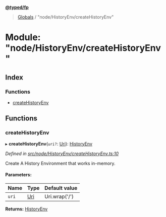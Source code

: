 **[@typed/fp](../README.md)**

> [Globals](../globals.md) / "node/HistoryEnv/createHistoryEnv"

# Module: "node/HistoryEnv/createHistoryEnv"

## Index

### Functions

* [createHistoryEnv](_node_historyenv_createhistoryenv_.md#createhistoryenv)

## Functions

### createHistoryEnv

▸ **createHistoryEnv**(`uri?`: [Uri](_uri_exports_.uri.md)): [HistoryEnv](../interfaces/_history_historyenv_.historyenv.md)

*Defined in [src/node/HistoryEnv/createHistoryEnv.ts:10](https://github.com/TylorS/typed-fp/blob/41076ce/src/node/HistoryEnv/createHistoryEnv.ts#L10)*

Create A History Environment that works in-memory.

#### Parameters:

Name | Type | Default value |
------ | ------ | ------ |
`uri` | [Uri](_uri_exports_.uri.md) | Uri.wrap('/') |

**Returns:** [HistoryEnv](../interfaces/_history_historyenv_.historyenv.md)
